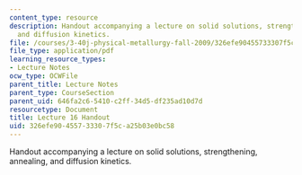 ```yaml
---
content_type: resource
description: Handout accompanying a lecture on solid solutions, strengthening, annealing,
  and diffusion kinetics.
file: /courses/3-40j-physical-metallurgy-fall-2009/326efe90455733307f5ca25b03e0bc58_MIT3_40JF09_fig16.pdf
file_type: application/pdf
learning_resource_types:
- Lecture Notes
ocw_type: OCWFile
parent_title: Lecture Notes
parent_type: CourseSection
parent_uid: 646fa2c6-5410-c2ff-34d5-df235ad10d7d
resourcetype: Document
title: Lecture 16 Handout
uid: 326efe90-4557-3330-7f5c-a25b03e0bc58
---
```

Handout accompanying a lecture on solid solutions, strengthening, annealing, and diffusion kinetics.

